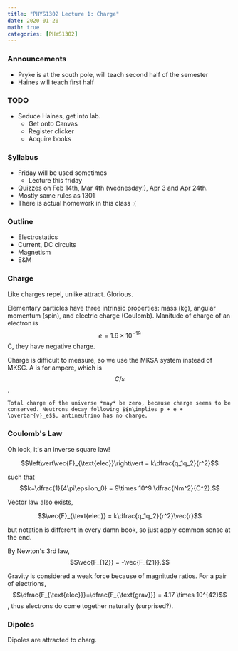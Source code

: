 ```yaml
---
title: "PHYS1302 Lecture 1: Charge"
date: 2020-01-20
math: true 
categories: [PHYS1302]
---
```


### Announcements

- Pryke is at the south pole, will teach second half of the semester
- Haines will teach first half

### TODO

- Seduce Haines, get into lab.
    - Get onto Canvas
    - Register clicker
    - Acquire books

### Syllabus

- Friday will be used sometimes
    - Lecture this friday
- Quizzes on Feb 14th, Mar 4th (wednesday!), Apr 3 and Apr 24th.
- Mostly same rules as 1301
- There is actual homework in this class :(

### Outline

- Electrostatics
- Current, DC circuits
- Magnetism
- E&M

### Charge

Like charges repel, unlike attract. Glorious.

Elementary particles have three intrinsic properties: mass (kg), angular momentum (spin), and electric charge (Coulomb). Manitude of charge of an electron is $$e=1.6\times 10^{-19}$$ C, they have negative charge.

Charge is difficult to measure, so we use the MKSA system instead of MKSC. A is for ampere, which is $$C/s$$.

    Total charge of the universe *may* be zero, because charge seems to be conserved. Neutrons decay following $$n\implies p + e + \overbar{v}_e$$, antineutrino has no charge.


### Coulomb's Law

Oh look, it's an inverse square law!

$$\left\vert\vec{F}_{\text{elec}}\right\vert = k\dfrac{q_1q_2}{r^2}$$

such that $$k=\dfrac{1}{4\pi\epsilon_0} = 9\times 10^9 \dfrac{Nm^2}{C^2}.$$

Vector law also exists, 

$$\vec{F}_{\text{elec}} = k\dfrac{q_1q_2}{r^2}\vec{r}$$

but notation is different in every damn book, so just apply common sense at the end.

By Newton's 3rd law, $$\vec{F_{12}} = -\vec{F_{21}}.$$

Gravity is considered a weak force because of magnitude ratios. For a pair of electrions, $$\dfrac{F_{\text{elec}}}=\dfrac{F_{\text{grav}}} = 4.17 \times 10^{42}$$, thus electrons do come together naturally (surprised?).

### Dipoles

Dipoles are attracted to charg.
